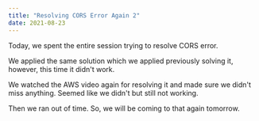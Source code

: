 ```yaml
---
title: "Resolving CORS Error Again 2"
date: 2021-08-23
---
```


Today, we spent the entire session trying to resolve CORS error. 

We applied the same solution which we applied previously solving it, however, this time it didn't work.

We watched the AWS video again for resolving it and made sure we didn't miss anything. Seemed like we didn't but still not working.

Then we ran out of time. So, we will be coming to that again tomorrow.
